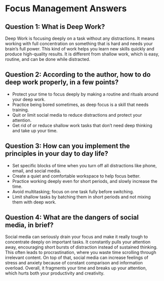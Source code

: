 # Focus Management Answers

## Question 1: What is Deep Work?
Deep Work is focusing deeply on a task without any distractions. It means working with full concentration on something that is hard and needs your brain’s full power. This kind of work helps you learn new skills quickly and produce high-quality results. It is different from shallow work, which is easy, routine, and can be done while distracted.

## Question 2: According to the author, how to do deep work properly, in a few points?
- Protect your time to focus deeply by making a routine and rituals around your deep work.
- Practice being bored sometimes, as deep focus is a skill that needs training.
- Quit or limit social media to reduce distractions and protect your attention.
- Get rid of or reduce shallow work tasks that don’t need deep thinking and take up your time.

## Question 3: How can you implement the principles in your day to day life?
- Set specific blocks of time when you turn off all distractions like phone, email, and social media.
- Create a quiet and comfortable workspace to help focus better.
- Practice working deeply even for short periods, and slowly increase the time.
- Avoid multitasking; focus on one task fully before switching.
- Limit shallow tasks by batching them in short periods and not mixing them with deep work.

## Question 4: What are the dangers of social media, in brief?
Social media can seriously drain your focus and make it really tough to concentrate deeply on important tasks. It constantly pulls your attention away, encouraging short bursts of distraction instead of sustained thinking. This often leads to procrastination, where you waste time scrolling through irrelevant content. On top of that, social media can increase feelings of stress and anxiety because of constant comparison and information overload. Overall, it fragments your time and breaks up your attention, which hurts both your productivity and creativity.
